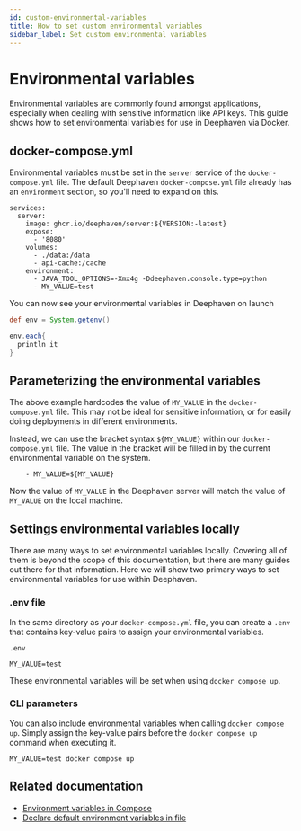 ```yaml
---
id: custom-environmental-variables
title: How to set custom environmental variables
sidebar_label: Set custom environmental variables
---
```


# Environmental variables

Environmental variables are commonly found amongst applications, especially when dealing with sensitive information like API keys. This guide shows how to set environmental variables for use in Deephaven via Docker.

## docker-compose.yml

Environmental variables must be set in the `server` service of the `docker-compose.yml` file. The default Deephaven `docker-compose.yml` file already has an `environment` section, so you'll need to expand on this.

```
services:
  server:
    image: ghcr.io/deephaven/server:${VERSION:-latest}
    expose:
      - '8080'
    volumes:
      - ./data:/data
      - api-cache:/cache
    environment:
      - JAVA_TOOL_OPTIONS=-Xmx4g -Ddeephaven.console.type=python
      - MY_VALUE=test
```

You can now see your environmental variables in Deephaven on launch

```groovy
def env = System.getenv()

env.each{
  println it
}
```

## Parameterizing the environmental variables

The above example hardcodes the value of `MY_VALUE` in the `docker-compose.yml` file. This may not be ideal for sensitive information, or for easily doing deployments in different environments.

Instead, we can use the bracket syntax `${MY_VALUE}` within our `docker-compose.yml` file. The value in the bracket will be filled in by the current environmental variable on the system.

```
    - MY_VALUE=${MY_VALUE}
```

Now the value of `MY_VALUE` in the Deephaven server will match the value of `MY_VALUE` on the local machine.

## Settings environmental variables locally

There are many ways to set environmental variables locally. Covering all of them is beyond the scope of this documentation, but there are many guides out there for that information. Here we will show two primary ways to set environmental variables for use within Deephaven.

### .env file

In the same directory as your `docker-compose.yml` file, you can create a `.env` that contains key-value pairs to assign your environmental variables.

`.env`

```
MY_VALUE=test
```

These environmental variables will be set when using `docker compose up`.

### CLI parameters

You can also include environmental variables when calling `docker compose up`. Simply assign the key-value pairs before the `docker compose up` command when executing it.

```
MY_VALUE=test docker compose up
```

## Related documentation

- [Environment variables in Compose](https://docs.docker.com/compose/environment-variables/)
- [Declare default environment variables in file](https://docs.docker.com/compose/env-file/)
